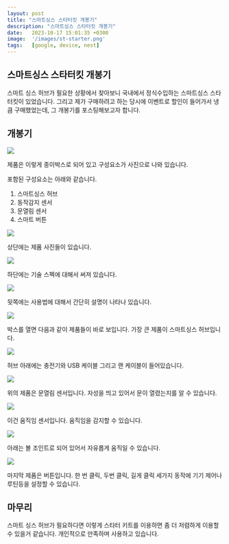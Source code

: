```yaml
---
layout: post
title: "스마트싱스 스타터킷 개봉기"
description: "스마트싱스 스타터킷 개봉기"
date:   2023-10-17 15:01:35 +0300
image:  '/images/st-starter.png'
tags:   [google, device, nest]
---
```



## 스마트싱스 스타터킷 개봉기

스마트 싱스 허브가 필요한 상황에서 찾아보니 국내에서 정식수입하는 스마트싱스 스타터킷이 있었습니다.
그리고 제가 구매하려고 하는 당시에 이벤트로 할인이 들어가서 냉큼 구매했었는데,
그 개봉기를 포스팅해보고자 합니다.

## 개봉기

![](https://miro.medium.com/v2/resize:fit:4800/format:webp/1*CqTpajIM-Tc4k-jzKj9POA.jpeg)

제품은 이렇게 종이박스로 되어 있고 구성요소가 사진으로 나와 있습니다.

포함된 구성요소는 아래와 같습니다.

1. 스마트싱스 허브
2. 동작감지 센서
3. 문열림 센서
4. 스마트 버튼

![](https://miro.medium.com/v2/resize:fit:4800/format:webp/1*AuyLPxdcPlwQlulLIfGKfw.jpeg)

상단에는 제품 사진들이 있습니다.

![](https://miro.medium.com/v2/resize:fit:4800/format:webp/1*kQwJIl1eeGsXiHhvQYBZZg.jpeg)

하단에는 기술 스펙에 대해서 써져 있습니다.

![](https://miro.medium.com/v2/resize:fit:4800/format:webp/1*tdS6hrA2qNAnvpQVKra7Hw.jpeg)

뒷쪽에는 사용법에 대해서 간단히 설명이 나타나 있습니다.

![](https://miro.medium.com/v2/resize:fit:1400/format:webp/1*uzLsw-rhkEEL2LSBGRXyCA.jpeg)

박스를 열면 다음과 같이 제품들이 바로 보입니다. 가장 큰 제품이 스마트싱스 허브입니다.

![](https://miro.medium.com/v2/resize:fit:4800/format:webp/1*0Us30PoXJmNcKqicKWd_kg.jpeg)

허브 아래에는 충전기와 USB 케이블 그리고 랜 케이블이 들어있습니다.

![](https://miro.medium.com/v2/resize:fit:4800/format:webp/1*O390Z2acvGubPjbEIXAUgA.jpeg)

위의 제품은 문열림 센서입니다. 자성을 띄고 있어서 문이 열렸는지를 알 수 있습니다.

![](https://miro.medium.com/v2/resize:fit:4800/format:webp/1*H1qceI4roE-EiEoATyz-yQ.jpeg)

이건 움직임 센서입니다. 움직임을 감지할 수 있습니다.

![](https://miro.medium.com/v2/resize:fit:1100/format:webp/1*KpKs8R1XbM7sXi9-UtAMgw.jpeg)

아래는 볼 조인트로 되어 있어서 자유롭게 움직일 수 있습니다.

![](https://miro.medium.com/v2/resize:fit:4800/format:webp/1*sCCE8tLzfJSTB7TYaejg-w.jpeg)

마지막 제품은 버튼입니다. 한 번 클릭, 두번 클릭, 길게 클릭 세가지 동작에
기기 제어나 루틴등을 설정할 수 있습니다.

## 마무리

스마트 싱스 허브가 필요하다면 이렇게 스타터 키트를 이용하면 좀 더 저렴하게 이용할 수 있을거 같습니다.
개인적으로 만족하며 사용하고 있습니다.





